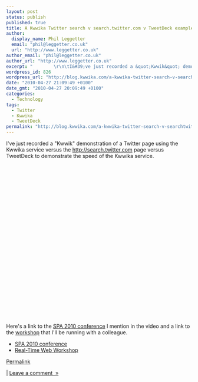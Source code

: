 ```yaml
---
layout: post
status: publish
published: true
title: A Kwwika Twitter search v search.twitter.com v TweetDeck example
author:
  display_name: Phil Leggetter
  email: "phil@leggetter.co.uk"
  url: "http://www.leggetter.co.uk"
author_email: "phil@leggetter.co.uk"
author_url: "http://www.leggetter.co.uk"
excerpt: "        \r\n\tI&#39;ve just recorded a &quot;Kwwik&quot; demonstration of a Twitter page using the Kwwika service versus the http://search.twitter.com page versus TweetDeck to demonstrate the speed of the Kwwika service.Here&#39;s a link to the SPA 2010 c..."
wordpress_id: 826
wordpress_url: "http://blog.kwwika.com/a-kwwika-twitter-search-v-searchtwittercom-v"
date: "2010-04-27 21:09:49 +0100"
date_gmt: "2010-04-27 20:09:49 +0100"
categories:
  - Technology
tags:
  - Twitter
  - Kwwika
  - TweetDeck
permalink: "http://blog.kwwika.com/a-kwwika-twitter-search-v-searchtwittercom-v"
---
```


<p>
	I&#39;ve just recorded a &quot;Kwwik&quot; demonstration of a Twitter page using the Kwwika service versus the <a href="http://search.twitter.com">http://search.twitter.com</a> page versus TweetDeck to demonstrate the speed of the Kwwika service.
<p />
<div><object height="417" width="500"><param name="movie" value="http://www.youtube.com/v/BweAhqN4Sfw&hl=en&fs=1" /></param><param name="wmode" value="window" /><param name="allowFullScreen" value="true" /></param><param name="allowscriptaccess" value="always" /></param><embed src="http://www.youtube.com/v/BweAhqN4Sfw&hl=en&fs=1" allowfullscreen="true" type="application/x-shockwave-flash" allowscriptaccess="always" wmode="window" height="417" width="500"></embed></object></div>
<p />
<p>Here&#39;s a link to the <a href="http://www.spaconference.org/spa2010/index.php">SPA 2010 conference</a> I mention in the video and a link to the <a href="http://www.spaconference.org/spa2010/sessions/session303.html">workshop</a> that I&#39;ll be running with a colleague.</p>
<ul>
<li><a href="http://www.spaconference.org/spa2010/index.php">SPA 2010 conference</a></li>
<li><a href="http://www.spaconference.org/spa2010/sessions/session303.html">Real-Time Web Workshop</a></li>
</ul>
<p><a href="http://blog.kwwika.com/a-kwwika-twitter-search-v-searchtwittercom-v">Permalink</a> </p>
<p>	| <a href="http://blog.kwwika.com/a-kwwika-twitter-search-v-searchtwittercom-v#comment">Leave a comment&nbsp;&nbsp;&raquo;</a></p>

